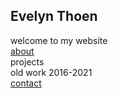 ## Evelyn Thoen
welcome to my website\
[about](#about)\
projects\
old work 2016-2021\
[contact](#contact)
